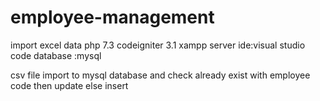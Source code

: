 # employee-management
import excel data
php 7.3 codeigniter 3.1 xampp server ide:visual studio code database :mysql

csv file import to mysql database and check already exist with employee code then update else insert
